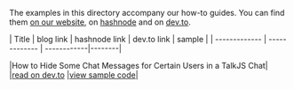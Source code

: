 The examples in this directory accompany our how-to guides. You can find them [on our website](https://talkjs.com/resources/tag/tutorials/), on [hashnode](https://hashnode.com/@talkjs) and on [dev.to](https://dev.to/talkjs).

<!-- 
When a tutorial related to a sample is published add a row to the table below. As the link text for the blog link use "read on our blog", and for hashnode and  dev.to use "read on hashnode" and "read on dev.to" respectively. For the link to the sample folder, use "view sample code".
 -->

 | Title        | blog link     | hashnode link | dev.to link | sample |
| ------------- | ------------- | ------------|--------|


|How to Hide Some Chat Messages for Certain Users in a TalkJS Chat|               |[read on dev.to](https://dev.to/talkjs/how-to-hide-some-chat-messages-for-certain-users-in-a-talkjs-chat-23g4) |[view sample code](https://github.com/SapneshNaik/talkjs-examples/tree/master/howtos/how-to-hide-some-chat-messages-for-certain-users-in-a-talkjs-chat)|
